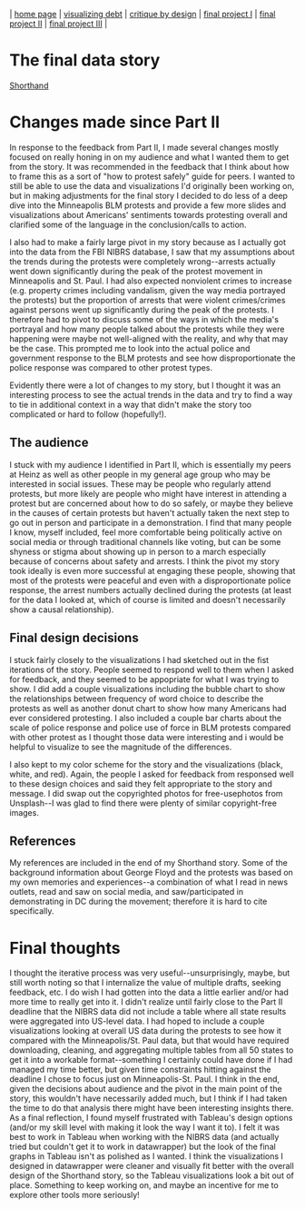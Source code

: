 | [home page](https://jgeiman918.github.io/jg-tswd-24/) | [visualizing debt](visualizing-government-debt) | [critique by design](critique-by-design) | [final project I](final-project-part-one) | [final project II](final-project-part-two) | [final project III](final-project-part-three) |

# The final data story
[Shorthand](https://carnegiemellon.shorthandstories.com/3333695b-81b2-4e6b-b4ff-3049c98d85bf/index.html)

# Changes made since Part II
In response to the feedback from Part II, I made several changes mostly focused on really honing in on my audience and what I wanted them to get from the story. It was recommended in the feedback that I think about how to frame this as a sort of "how to protest safely" guide for peers. I wanted to still be able to use the data and visualizations I'd originally been working on, but in making adjustments for the final story I decided to do less of a deep dive into the Minneapolis BLM protests and provide a few more slides and visualizations about Americans' sentiments towards protesting overall and clarified some of the language in the conclusion/calls to action. 

I also had to make a fairly large pivot in my story because as I actually got into the data from the FBI NIBRS database, I saw that my assumptions about the trends during the protests were completely wrong--arrests actually went down significantly during the peak of the protest movement in Minneapolis and St. Paul. I had also expected nonviolent crimes to increase (e.g. property crimes including vandalism, given the way media portrayed the protests) but the proportion of arrests that were violent crimes/crimes against persons went up significantly during the peak of the protests. I therefore had to pivot to discuss some of the ways in which the media's portrayal and how many people talked about the protests while they were happening were maybe not well-aligned with the reality, and why that may be the case. This prompted me to look into the actual police and government response to the BLM protests and see how disproportionate the police response was compared to other protest types. 

Evidently there were a lot of changes to my story, but I thought it was an interesting process to see the actual trends in the data and try to find a way to tie in additional context in a way that didn't make the story too complicated or hard to follow (hopefully!). 

## The audience
I stuck with my audience I identified in Part II, which is essentially my peers at Heinz as well as other people in my general age group who may be interested in social issues. These may be people who regularly attend protests, but more likely are people who might have interest in attending a protest but are concerned about how to do so safely, or maybe they believe in the causes of certain protests but haven't actually taken the next step to go out in person and participate in a demonstration. I find that many people I know, myself included, feel more comfortable being politically active on social media or through traditional channels like voting, but can be some shyness or stigma about showing up in person to a march especially because of concerns about safety and arrests. I think the pivot my story took ideally is even more successful at engaging these people, showing that most of the protests were peaceful and even with a disproportionate police response, the arrest numbers actually declined during the protests (at least for the data I looked at, which of course is limited and doesn't necessarily show a causal relationship).  

## Final design decisions
I stuck fairly closely to the visualizations I had sketched out in the fist iterations of the story. People seemed to respond well to them when I asked for feedback, and they seemed to be appopriate for what I was trying to show. I did add a couple visualizations including the bubble chart to show the relationships between frequency of word choice to describe the protests as well as another donut chart to show how many Americans had ever considered protesting. I also included a couple bar charts about the scale of police response and police use of force in BLM protests compared with other protest as I thought those data were interesting and i would be helpful to visualize to see the magnitude of the differences. 

I also kept to my color scheme for the story and the visualizations (black, white, and red). Again, the people I asked for feedback from responsed well to these design choices and said they felt appropriate to the story and message. I did swap out the copyrighted photos for free-usephotos from Unsplash--I was glad to find there were plenty of similar copyright-free images. 

## References
My references are included in the end of my Shorthand story. Some of the background information about George Floyd and the protests was based on my own memories and experiences--a combination of what I read in news outlets, read and saw on social media, and saw/participated in demonstrating in DC during the movement; therefore it is hard to cite specifically. 

# Final thoughts
I thought the iterative process was very useful--unsurprisingly, maybe, but still worth noting so that I internalize the value of multiple drafts, seeking feedback, etc. I do wish I had gotten into the data a little earlier and/or had more time to really get into it. I didn't realize until fairly close to the Part II deadline that the NIBRS data did not include a table where all state results were aggregated into US-level data. I had hoped to include a couple visualizations looking at overall US data during the protests to see how it compared with the Minneapolis/St. Paul data, but that would have required downloading, cleaning, and aggregating multiple tables from all 50 states to get it into a workable format--something I certainly could have done if I had managed my time better, but given time constraints hitting against the deadline I chose to focus just on Minneapolis-St. Paul. I think in the end, given the decisions about audience and the pivot in the main point of the story, this wouldn't have necessarily added much, but I think if I had taken the time to do that analysis there might have been interesting insights there. As a final reflection, I found myself frustrated with Tableau's design options (and/or my skill level with making it look the way I want it to). I felt it was best to work in Tableau when working with the NIBRS data (and actually tried but couldn't get it to work in datawrapper) but the look of the final graphs in Tableau isn't as polished as I wanted. I think the visualizations I designed in datawrapper were cleaner and visually fit better with the overall design of the Shorthand story, so the Tableau visualizations look a bit out of place. Something to keep working on, and maybe an incentive for me to explore other tools more seriously!
